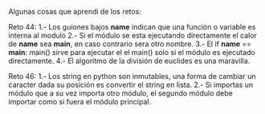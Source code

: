 Algunas cosas que aprendi de los retos:

Reto 44:
  1.- Los guiones bajos __name__ indican que una función o variable es interna al modulo
  2.- Si el módulo se esta ejecutando directamente el calor de __name__ sea __main__, en caso contrario sera otro nombre.
  3.- El if __name__ == __main__: main() sirve para ejecutar el el main() solo si el módulo es ejecutado directamente.
  4.- El algoritmo de la división de euclides es una maravilla.
  
Reto 46:
  1.- Los string en python son inmutables, una forma de cambiar un caracter dada su posición es convertir el string en lista.
  2.- Si importas un módulo que a su vez importa otro módulo, el segundo módulo debe importar como si fuera el módulo principal.
  
